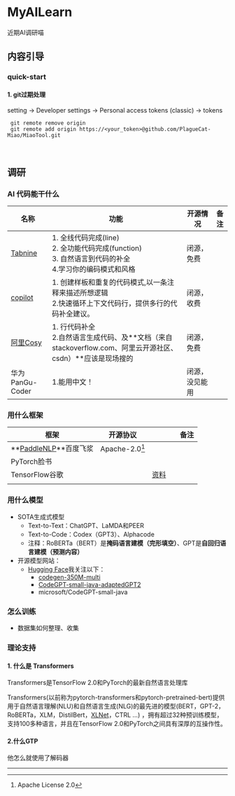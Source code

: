 # MyAILearn






近期AI调研喵

## 内容引导

### quick-start

#### 1. git过期处理

setting -> Developer settings -> Personal access tokens (classic) -> tokens

```
 git remote remove origin
 git remote add origin https://<your_token>@github.com/PlagueCat-Miao/MiaoTool.git
```

​    

## 调研

### AI 代码能干什么

| 名称                                                         | 功能                                                         | 开源情况       | 备注 |
| ------------------------------------------------------------ | ------------------------------------------------------------ | -------------- | ---- |
| [Tabnine](https://hub.tabnine.com/v9/home?tabnineUrl=http%3A%2F%2F127.0.0.1%3A1123%2Fsec-suvcvcabibtzwgascqxx) | 1. 全线代码完成(line)<br>2. 全功能代码完成(function)<br/>3. 自然语言到代码的补全<br/>4.学习你的编码模式和风格 | 闭源，免费     |      |
| [copilot](https://github.com/features/copilot/)              | 1. 创建样板和重复的代码模式,以一条注释来描述所想逻辑<br/>2.快速循环上下文代码行，提供多行的代码补全建议。 | 闭源，收费     |      |
| [阿里Cosy](https://github.com/alibaba-cloud-toolkit/cosy)    | 1. 行代码补全<br/>2.自然语言生成代码、及**文档（来自stackoverflow.com、阿里云开源社区、csdn）**应该是现场搜的<br/> | 闭源，免费     |      |
| 华为PanGu-Coder                                              | 1.能用中文！                                                 | 闭源，没见能用 |      |


### 用什么框架

| 框架                                                         | 开源协议       |                                                              |      | 备注 |
| ------------------------------------------------------------ | -------------- | ------------------------------------------------------------ | ---- | ---- |
| **[PaddleNLP](https://github.com/PaddlePaddle/PaddleNLP)**百度飞浆 | Apache-2.0[^1] |                                                              |      |      |
| PyTorch脸书                                                  |                |                                                              |      |      |
| TensorFlow谷歌                                               |                | [资料](https://github.com/aymericdamien/TensorFlow-Examples) |      |      |
|                                                              |                |                                                              |      |      |



### 用什么模型

- SOTA生成式模型
  - Text-to-Text：ChatGPT、LaMDA和PEER
  - Text-to-Code：Codex（GPT3）、Alphacode
  - 注释：RoBERTa（BERT）是**掩码语言建模（完形填空）**、GPT是**自回归语言建模（预测内容）**
- 开源模型网站：
  - [Hugging Face](https://huggingface.co/)我关注以下：
    - [codegen-350M-multi](https://huggingface.co/Salesforce/codegen-350M-multi)
    - [CodeGPT-small-java-adaptedGPT2](https://huggingface.co/microsoft/CodeGPT-small-java-adaptedGPT2/tree/main)
    - microsoft/CodeGPT-small-java
  


### 怎么训练

- 数据集如何整理、收集

### 理论支持

#### 1. 什么是 Transformers

Transformers是TensorFlow 2.0和PyTorch的最新自然语言处理库

Transformers(以前称为pytorch-transformers和pytorch-pretrained-bert)提供用于自然语言理解(NLU)和自然语言生成(NLG)的最先进的模型(BERT，GPT-2，RoBERTa，XLM，DistilBert，[XLNet](https://pytorchchina.com/tag/xlnet/)，CTRL …) ，拥有超过32种预训练模型，支持100多种语言，并且在TensorFlow 2.0和PyTorch之间具有深厚的互操作性。

#### 2.什么GTP

他怎么就使用了解码器


-----
[^1]: Apache License 2.0

